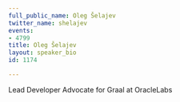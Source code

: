 ```yaml
---
full_public_name: Oleg Šelajev
twitter_name: shelajev
events:
- 4799
title: Oleg Šelajev
layout: speaker_bio
id: 1174

---
```

Lead Developer Advocate for Graal at OracleLabs